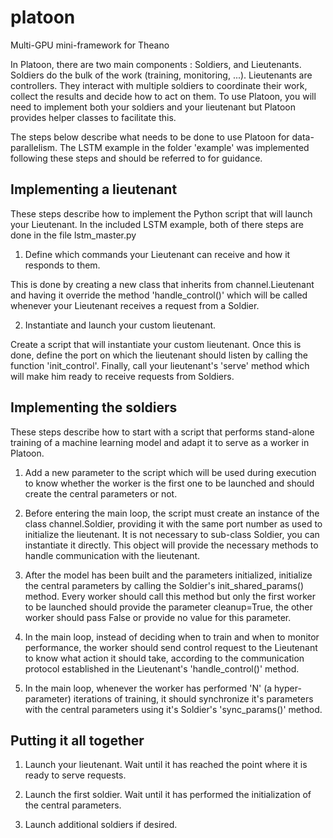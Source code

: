 # platoon
Multi-GPU mini-framework for Theano

In Platoon, there are two main components : Soldiers, and Lieutenants.
Soldiers do the bulk of the work (training, monitoring, ...). Lieutenants are
controllers. They interact with multiple soldiers to coordinate their work,
collect the results and decide how to act on them. To use Platoon, you will
need to implement both your soldiers and your lieutenant but Platoon provides
helper classes to facilitate this.

The steps below describe what needs to be done to use Platoon for
data-parallelism. The LSTM example in the folder 'example' was implemented
following these steps and should be referred to for guidance.

Implementing a lieutenant
-------------------------

These steps describe how to implement the Python script that will launch
your Lieutenant. In the included LSTM example, both of there steps are done
in the file lstm_master.py

1) Define which commands your Lieutenant can receive and how it responds to
them.

This is done by creating a new class that inherits from channel.Lieutenant
and having it override the method 'handle_control()' which will be called
whenever your Lieutenant receives a request from a Soldier.

2) Instantiate and launch your custom lieutenant.

Create a script that will instantiate your custom lieutenant. Once this is
done, define the port on which the lieutenant should listen by calling the
function 'init_control'. Finally, call your lieutenant's 'serve' method which
will make him ready to receive requests from Soldiers.

Implementing the soldiers
-------------------------

These steps describe how to start with a script that performs stand-alone
training of a machine learning model and adapt it to serve as a worker in
Platoon.

1) Add a new parameter to the script which will be used during execution to
know whether the worker is the first one to be launched and should create the
central parameters or not.

2) Before entering the main loop, the script must create an instance of the
class channel.Soldier, providing it with the same port number as used to
initialize the lieutenant. It is not necessary to sub-class Soldier, you can
instantiate it directly. This object will provide the necessary methods to
handle communication with the lieutenant.

3) After the model has been built and the parameters initialized,
initialize the central parameters by calling the Soldier's
init_shared_params() method. Every worker should call this method but only
the first worker to be launched should provide the parameter cleanup=True,
the other worker should pass False or provide no value for this parameter.

4) In the main loop, instead of deciding when to train and when to monitor
performance, the worker should send control request to the Lieutenant to know
what action it should take, according to the communication protocol
established in the Lieutenant's 'handle_control()' method.

5) In the main loop, whenever the worker has performed 'N' (a hyper-parameter)
iterations of training, it should synchronize it's parameters with the central
parameters using it's Soldier's 'sync_params()' method.

Putting it all together
-----------------------

1) Launch your lieutenant. Wait until it has reached the point where it is
ready to serve requests.

2) Launch the first soldier. Wait until it has performed the initialization of
the central parameters.

3) Launch additional soldiers if desired.
